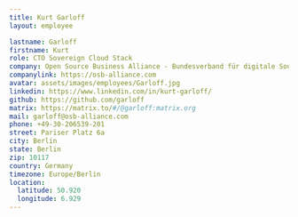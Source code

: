 ```yaml
---
title: Kurt Garloff
layout: employee

lastname: Garloff
firstname: Kurt
role: CTO Sovereign Cloud Stack
company: Open Source Business Alliance - Bundesverband für digitale Souveränität e.V.
companylink: https://osb-alliance.com
avatar: assets/images/employees/Garloff.jpg
linkedin: https://www.linkedin.com/in/kurt-garloff/
github: https://github.com/garloff
matrix: https://matrix.to/#/@garloff:matrix.org
mail: garloff@osb-alliance.com
phone: +49-30-206539-201
street: Pariser Platz 6a
city: Berlin
state: Berlin
zip: 10117
country: Germany
timezone: Europe/Berlin
location:
  latitude: 50.920
  longitude: 6.929
---
```

